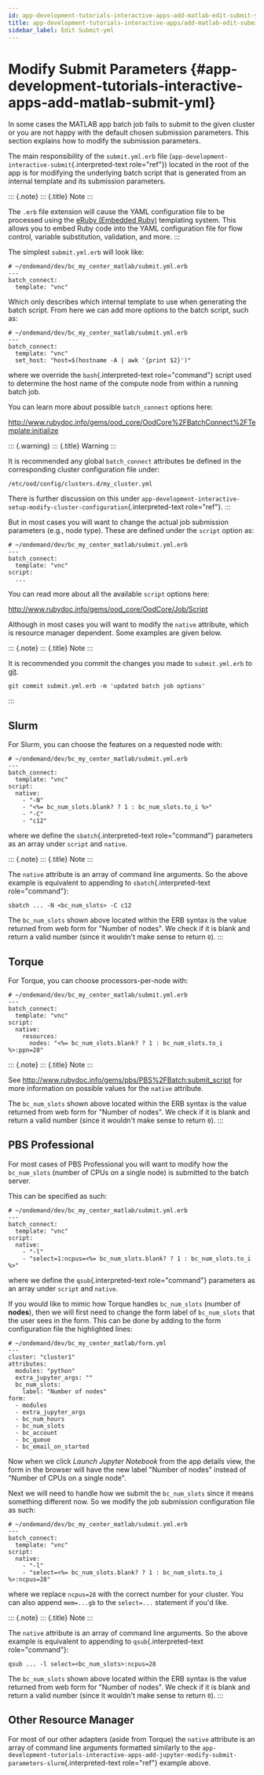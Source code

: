 ```yaml
---
id: app-development-tutorials-interactive-apps-add-matlab-edit-submit-yml
title: app-development-tutorials-interactive-apps/add-matlab-edit-submit-yml
sidebar_label: Edit Submit-yml
---
```

Modify Submit Parameters {#app-development-tutorials-interactive-apps-add-matlab-submit-yml}
========================

In some cases the MATLAB app batch job fails to submit to the given
cluster or you are not happy with the default chosen submission
parameters. This section explains how to modify the submission
parameters.

The main responsibility of the `submit.yml.erb` file
(`app-development-interactive-submit`{.interpreted-text role="ref"})
located in the root of the app is for modifying the underlying batch
script that is generated from an internal template and its submission
parameters.

::: {.note}
::: {.title}
Note
:::

The `.erb` file extension will cause the YAML configuration file to be
processed using the [eRuby (Embedded
Ruby)](https://en.wikipedia.org/wiki/ERuby) templating system. This
allows you to embed Ruby code into the YAML configuration file for flow
control, variable substitution, validation, and more.
:::

The simplest `submit.yml.erb` will look like:

``` {.yaml}
# ~/ondemand/dev/bc_my_center_matlab/submit.yml.erb
---
batch_connect:
  template: "vnc"
```

Which only describes which internal template to use when generating the
batch script. From here we can add more options to the batch script,
such as:

``` {.yaml}
# ~/ondemand/dev/bc_my_center_matlab/submit.yml.erb
---
batch_connect:
  template: "vnc"
  set_host: "host=$(hostname -A | awk '{print $2}')"
```

where we override the `bash`{.interpreted-text role="command"} script
used to determine the host name of the compute node from within a
running batch job.

You can learn more about possible `batch_connect` options here:

<http://www.rubydoc.info/gems/ood_core/OodCore%2FBatchConnect%2FTemplate:initialize>

::: {.warning}
::: {.title}
Warning
:::

It is recommended any global `batch_connect` attributes be defined in
the corresponding cluster configuration file under:

    /etc/ood/config/clusters.d/my_cluster.yml

There is further discussion on this under
`app-development-interactive-setup-modify-cluster-configuration`{.interpreted-text
role="ref"}.
:::

But in most cases you will want to change the actual job submission
parameters (e.g., node type). These are defined under the `script`
option as:

``` {.yaml}
# ~/ondemand/dev/bc_my_center_matlab/submit.yml.erb
---
batch_connect:
  template: "vnc"
script:
  ...
```

You can read more about all the available `script` options here:

<http://www.rubydoc.info/gems/ood_core/OodCore/Job/Script>

Although in most cases you will want to modify the `native` attribute,
which is resource manager dependent. Some examples are given below.

::: {.note}
::: {.title}
Note
:::

It is recommended you commit the changes you made to `submit.yml.erb` to
[git](https://git-scm.com/).

``` {.sh}
git commit submit.yml.erb -m 'updated batch job options'
```
:::

Slurm
-----

For Slurm, you can choose the features on a requested node with:

``` {.yaml}
# ~/ondemand/dev/bc_my_center_matlab/submit.yml.erb
---
batch_connect:
  template: "vnc"
script:
  native:
    - "-N"
    - "<%= bc_num_slots.blank? ? 1 : bc_num_slots.to_i %>"
    - "-C"
    - "c12"
```

where we define the `sbatch`{.interpreted-text role="command"}
parameters as an array under `script` and `native`.

::: {.note}
::: {.title}
Note
:::

The `native` attribute is an array of command line arguments. So the
above example is equivalent to appending to `sbatch`{.interpreted-text
role="command"}:

``` {.sh}
sbatch ... -N <bc_num_slots> -C c12
```

The `bc_num_slots` shown above located within the ERB syntax is the
value returned from web form for \"Number of nodes\". We check if it is
blank and return a valid number (since it wouldn\'t make sense to return
`0`).
:::

Torque
------

For Torque, you can choose processors-per-node with:

``` {.yaml}
# ~/ondemand/dev/bc_my_center_matlab/submit.yml.erb
---
batch_connect:
  template: "vnc"
script:
  native:
    resources:
      nodes: "<%= bc_num_slots.blank? ? 1 : bc_num_slots.to_i %>:ppn=28"
```

::: {.note}
::: {.title}
Note
:::

See <http://www.rubydoc.info/gems/pbs/PBS%2FBatch:submit_script> for
more information on possible values for the `native` attribute.

The `bc_num_slots` shown above located within the ERB syntax is the
value returned from web form for \"Number of nodes\". We check if it is
blank and return a valid number (since it wouldn\'t make sense to return
`0`).
:::

PBS Professional
----------------

For most cases of PBS Professional you will want to modify how the
`bc_num_slots` (number of CPUs on a single node) is submitted to the
batch server.

This can be specified as such:

``` {.yaml}
# ~/ondemand/dev/bc_my_center_matlab/submit.yml.erb
---
batch_connect:
  template: "vnc"
script:
  native:
    - "-l"
    - "select=1:ncpus=<%= bc_num_slots.blank? ? 1 : bc_num_slots.to_i %>"
```

where we define the `qsub`{.interpreted-text role="command"} parameters
as an array under `script` and `native`.

If you would like to mimic how Torque handles `bc_num_slots` (number of
**nodes**), then we will first need to change the form label of
`bc_num_slots` that the user sees in the form. This can be done by
adding to the form configuration file the highlighted lines:

``` {.yaml}
# ~/ondemand/dev/bc_my_center_matlab/form.yml
---
cluster: "cluster1"
attributes:
  modules: "python"
  extra_jupyter_args: ""
  bc_num_slots:
    label: "Number of nodes"
form:
  - modules
  - extra_jupyter_args
  - bc_num_hours
  - bc_num_slots
  - bc_account
  - bc_queue
  - bc_email_on_started
```

Now when we click *Launch Jupyter Notebook* from the app details view,
the form in the browser will have the new label \"Number of nodes\"
instead of \"Number of CPUs on a single node\".

Next we will need to handle how we submit the `bc_num_slots` since it
means something different now. So we modify the job submission
configuration file as such:

``` {.yaml}
# ~/ondemand/dev/bc_my_center_matlab/submit.yml.erb
---
batch_connect:
  template: "vnc"
script:
  native:
    - "-l"
    - "select=<%= bc_num_slots.blank? ? 1 : bc_num_slots.to_i %>:ncpus=28"
```

where we replace `ncpus=28` with the correct number for your cluster.
You can also append `mem=...gb` to the `select=...` statement if you\'d
like.

::: {.note}
::: {.title}
Note
:::

The `native` attribute is an array of command line arguments. So the
above example is equivalent to appending to `qsub`{.interpreted-text
role="command"}:

``` {.sh}
qsub ... -l select=<bc_num_slots>:ncpus=28
```

The `bc_num_slots` shown above located within the ERB syntax is the
value returned from web form for \"Number of nodes\". We check if it is
blank and return a valid number (since it wouldn\'t make sense to return
`0`).
:::

Other Resource Manager
----------------------

For most of our other adapters (aside from Torque) the `native`
attribute is an array of command line arguments formatted similarly to
the
`app-development-tutorials-interactive-apps-add-jupyter-modify-submit-parameters-slurm`{.interpreted-text
role="ref"} example above.
